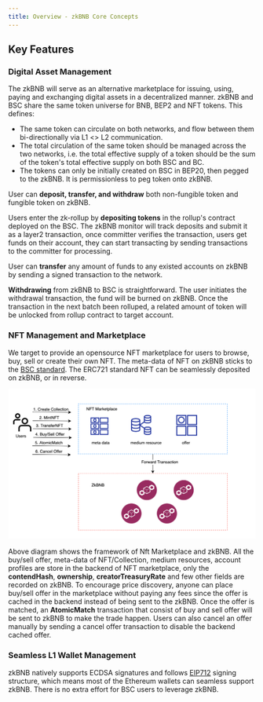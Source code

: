 ```yaml
---
title: Overview - zkBNB Core Concepts
---
```


## Key Features

### Digital Asset Management
The zkBNB will serve as an alternative marketplace for issuing, using, paying and exchanging digital assets in a
decentralized manner. zkBNB and BSC share the same token universe for BNB, BEP2 and NFT tokens. This defines:
- The same token can circulate on both networks, and flow between them bi-directionally via L1 <\> L2 communication.
- The total circulation of the same token should be managed across the two networks, i.e. the total effective supply
  of a token should be the sum of the token's total effective supply on both BSC and BC.
- The tokens can only be initially created on BSC in BEP20, then pegged to the zkBNB. It is permissionless to peg token onto zkBNB.

User can **deposit, transfer, and withdraw** both non-fungible token and fungible token on zkBNB.

Users enter the zk-rollup by **depositing tokens** in the rollup's contract deployed on the BSC. The zkBNB monitor will track deposits and submit it as a layer2 transaction, once committer verifies the transaction, users get funds on their account, they can start transacting by sending transactions to the committer for processing.

User can **transfer** any amount of funds to any existed accounts on zkBNB by sending a signed transaction to the network.

**Withdrawing** from zkBNB to BSC is straightforward. The user initiates the withdrawal transaction, the fund will be
burned on zkBNB. Once the transaction in the next batch been rolluped, a related amount of token will be unlocked from
rollup contract to target account.

### NFT Management and Marketplace
We target to provide an opensource NFT marketplace for users to browse, buy, sell or create their own NFT.
The meta-data of NFT on zkBNB sticks to the [BSC standard](https://docs.bnbchain.org/docs/nft-metadata-standard/).
The ERC721 standard NFT can be seamlessly deposited on zkBNB, or in reverse.

![Marketplace framework](../static/NFT_Marketplace.png)

Above diagram shows the framework of Nft Marketplace and zkBNB. All the buy/sell offer, meta-data of NFT/Collection,
medium resources, account profiles are store in the backend of NFT marketplace, only the **contendHash**,
**ownership**, **creatorTreasuryRate** and few other fields are recorded on zkBNB. To encourage price discovery, anyone
can place buy/sell offer in the marketplace without paying any fees since the offer is cached in the backend instead of
being sent to the zkBNB. Once the offer is matched, an **AtomicMatch** transaction that consist of buy and sell offer
will be sent to zkBNB to make the trade happen. Users can also cancel an offer manually by sending a cancel offer
transaction to disable the backend cached offer.

### Seamless L1 Wallet Management
zkBNB natively supports ECDSA signatures and follows [EIP712](https://github.com/ethereum/EIPs/blob/master/EIPS/eip-712.md) signing structure, which means most of the Ethereum wallets can seamless support zkBNB. There is no extra effort for BSC users to leverage zkBNB.
